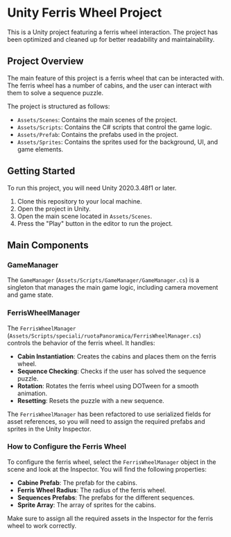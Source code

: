 # Unity Ferris Wheel Project

This is a Unity project featuring a ferris wheel interaction. The project has been optimized and cleaned up for better readability and maintainability.

## Project Overview

The main feature of this project is a ferris wheel that can be interacted with. The ferris wheel has a number of cabins, and the user can interact with them to solve a sequence puzzle.

The project is structured as follows:

- `Assets/Scenes`: Contains the main scenes of the project.
- `Assets/Scripts`: Contains the C# scripts that control the game logic.
- `Assets/Prefab`: Contains the prefabs used in the project.
- `Assets/Sprites`: Contains the sprites used for the background, UI, and game elements.

## Getting Started

To run this project, you will need Unity 2020.3.48f1 or later.

1. Clone this repository to your local machine.
2. Open the project in Unity.
3. Open the main scene located in `Assets/Scenes`.
4. Press the "Play" button in the editor to run the project.

## Main Components

### GameManager

The `GameManager` (`Assets/Scripts/GameManager/GameManager.cs`) is a singleton that manages the main game logic, including camera movement and game state.

### FerrisWheelManager

The `FerrisWheelManager` (`Assets/Scripts/speciali/ruotaPanoramica/FerrisWheelManager.cs`) controls the behavior of the ferris wheel. It handles:

- **Cabin Instantiation**: Creates the cabins and places them on the ferris wheel.
- **Sequence Checking**: Checks if the user has solved the sequence puzzle.
- **Rotation**: Rotates the ferris wheel using DOTween for a smooth animation.
- **Resetting**: Resets the puzzle with a new sequence.

The `FerrisWheelManager` has been refactored to use serialized fields for asset references, so you will need to assign the required prefabs and sprites in the Unity Inspector.

### How to Configure the Ferris Wheel

To configure the ferris wheel, select the `FerrisWheelManager` object in the scene and look at the Inspector. You will find the following properties:

- **Cabine Prefab**: The prefab for the cabins.
- **Ferris Wheel Radius**: The radius of the ferris wheel.
- **Sequences Prefabs**: The prefabs for the different sequences.
- **Sprite Array**: The array of sprites for the cabins.

Make sure to assign all the required assets in the Inspector for the ferris wheel to work correctly.
